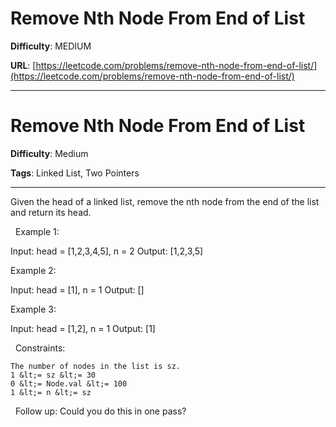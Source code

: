 # Remove Nth Node From End of List

**Difficulty**: MEDIUM

**URL**: [https://leetcode.com/problems/remove-nth-node-from-end-of-list/](https://leetcode.com/problems/remove-nth-node-from-end-of-list/)

---

# Remove Nth Node From End of List

**Difficulty**: Medium

**Tags**: Linked List, Two Pointers

---

Given the head of a linked list, remove the nth node from the end of the list and return its head.

&nbsp;
Example 1:


Input: head = [1,2,3,4,5], n = 2
Output: [1,2,3,5]


Example 2:


Input: head = [1], n = 1
Output: []


Example 3:


Input: head = [1,2], n = 1
Output: [1]


&nbsp;
Constraints:


	The number of nodes in the list is sz.
	1 &lt;= sz &lt;= 30
	0 &lt;= Node.val &lt;= 100
	1 &lt;= n &lt;= sz


&nbsp;
Follow up: Could you do this in one pass?


